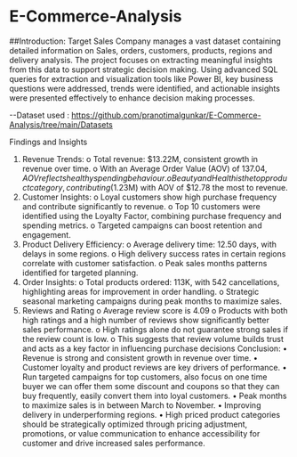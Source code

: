 # E-Commerce-Analysis
##Introduction:
Target Sales Company manages a vast dataset containing detailed information on Sales, orders, customers, products, regions and delivery analysis. The project focuses on extracting meaningful insights from this data to support strategic decision making. Using advanced SQL queries for extraction and visualization tools like Power BI, key business questions were addressed, trends were identified, and actionable insights were presented effectively to enhance decision making processes.

--Dataset used :
https://github.com/pranotimalgunkar/E-Commerce-Analysis/tree/main/Datasets



Findings and Insights
1.	Revenue Trends:
o	Total revenue: $13.22M, consistent growth in revenue over time.
o	With an Average Order Value (AOV) of $137.04, AOV reflects healthy spending behaviour.
o	Beauty and Health is the top product category, contributing ($1.23M) with AOV of $12.78 the most to revenue.
2.	Customer Insights:
o	Loyal customers show high purchase frequency and contribute significantly to revenue.
o	Top 10 customers were identified using the Loyalty Factor, combining purchase frequency and spending metrics. 
o	Targeted campaigns can boost retention and engagement.
3.	Product Delivery Efficiency:
o	Average delivery time: 12.50 days, with delays in some regions.
o	High delivery success rates in certain regions correlate with customer satisfaction.
o	Peak sales months patterns identified for targeted planning.
4.	Order Insights:
o	Total products ordered: 113K, with 542 cancellations, highlighting areas for improvement in order handling.
o	Strategic seasonal marketing campaigns during peak months to maximize sales.
5.	Reviews and Rating 
o	Average review score is 4.09
o	Products with both high ratings and a high number of reviews show significantly better sales performance.
o	High ratings alone do not guarantee strong sales if the review count is low.
o	This suggests that review volume builds trust and acts as a key factor in influencing purchase decisions
Conclusion:
•	Revenue is strong and consistent growth in revenue over time.
•	Customer loyalty and product reviews are key drivers of performance.
•	Run targeted campaigns for top customers, also focus on one time buyer we can offer them some discount and coupons so that they can buy frequently, easily convert them into loyal customers.
•	Peak months to maximize sales is in between March to November.
•	Improving delivery in underperforming regions.
•	High priced product categories should be strategically optimized through pricing adjustment, promotions, or value communication to enhance accessibility for customer and drive increased sales performance.
